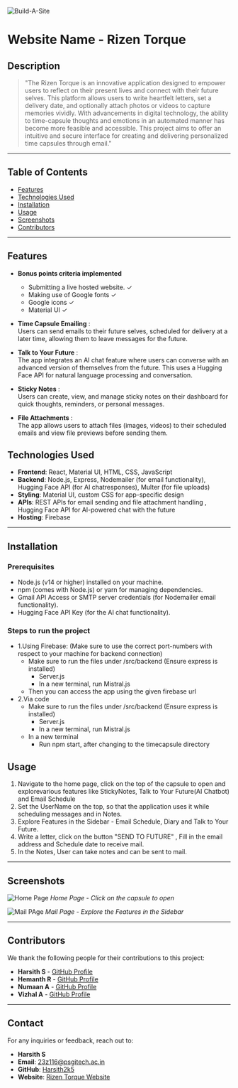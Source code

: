 ![Build-A-Site](https://i.imgur.com/nZPQ9If.png)

# Website Name - Rizen Torque

## Description
> "The Rizen Torque is an innovative application designed to empower users to reflect on their present lives and connect with their future selves. This platform allows users to write heartfelt letters, set a delivery date, and optionally attach photos or videos to capture memories vividly. With advancements in digital technology, the ability to time-capsule thoughts and emotions in an automated manner has become more feasible and accessible. This project aims to offer an intuitive and secure interface for creating and delivering personalized time capsules through email."

---

## Table of Contents

- [Features](#features)
- [Technologies Used](#technologies-used)
- [Installation](#installation)
- [Usage](#usage)
- [Screenshots](#screenshots)
- [Contributors](#contributors)

---

## Features
- **Bonus points criteria implemented**
  - Submitting a live hosted website. ✓
  - Making use of Google fonts ✓
  - Google icons ✓
  - Material UI ✓

- **Time Capsule Emailing** : <br>
    Users can send emails to their future selves, scheduled for delivery at a later time,
    allowing them to leave messages for the future.
- **Talk to Your Future** : <br>
    The app integrates an AI chat feature where users can converse with an advanced
    version of themselves from the future. This uses a Hugging Face API for natural language processing and conversation.
- **Sticky Notes** : <br>
    Users can create, view, and manage sticky notes on their dashboard for quick
    thoughts, reminders, or personal messages.
- **File Attachments** : <br>
    The app allows users to attach files (images, videos) to their scheduled emails and
    view file previews before sending them.

## Technologies Used

- **Frontend**: React, Material UI, HTML, CSS, JavaScript
- **Backend**: Node.js, Express, Nodemailer (for email functionality), Hugging Face API (for AI chatresponses), Multer (for file uploads)
- **Styling**: Material UI, custom CSS for app-specific design
- **APIs**: REST APIs for email sending and file attachment handling , Hugging Face API for AI-powered chat with the future
- **Hosting**: Firebase

---

## Installation

### Prerequisites
- Node.js (v14 or higher) installed on your machine.
- npm (comes with Node.js) or yarn for managing dependencies.
- Gmail API Access or SMTP server credentials (for Nodemailer email functionality).
- Hugging Face API Key (for the AI chat functionality).

### Steps to run the project
- 1.Using Firebase: (Make sure to use the correct port-numbers with respect to your machine for backend connection)
  - Make sure to run the files under /src/backend (Ensure express is installed)
    - Server.js
    - In a new terminal, run Mistral.js
  - Then you can access the app using the given firebase url
- 2.Via code
  - Make sure to run the files under /src/backend (Ensure express is installed)
    - Server.js
    - In a new terminal, run Mistral.js
  - In a new terminal
    - Run npm start, after changing to the timecapsule directory

## Usage

1. Navigate to the home page, click on the top of the capsule to open and explorevarious features like StickyNotes, Talk to Your Future(AI Chatbot) and Email Schedule
2. Set the UserName on the top, so that the application uses it while scheduling messages and in Notes.
3. Explore Features in the Sidebar - Email Schedule, Diary and Talk to Your Future.
4. Write a letter, click on the button &quot;SEND TO FUTURE&quot; , Fill in the email address and Schedule date to receive mail.
5. In the Notes, User can take notes and can be sent to mail.

---

## Screenshots

![Home Page](https://github.com/user-attachments/assets/0905140f-7e8e-4cfe-9db5-5e65543aa3ff)
*Home Page - Click on the capsule to open*

![Mail PAge](https://github.com/user-attachments/assets/c0deaf96-9b1f-4b77-a54c-1e74a75374a2)
*Mail Page - Explore the Features in the Sidebar*

---

## Contributors

We thank the following people for their contributions to this project:

- **Harsith S** - [GitHub Profile](https://github.com/Harsith2k5)
- **Hemanth R** - [GitHub Profile](https://github.com/Hemanh07)
- **Numaan A** - [GitHub Profile](https://github.com/mohammednumaan)
- **Vizhal A** - [GitHub Profile](https://github.com/VizhalArumugam)

---

## Contact

For any inquiries or feedback, reach out to:

- **Harsith S**
- **Email**: [23z116@psgitech.ac.in](mailto:23z116@psgitech.ac.in)
- **GitHub**: [Harsith2k5](https://github.com/Harsith2k5)
- **Website**: [Rizen Torque Website](https://rizentorque-8fc4f.web.app)
